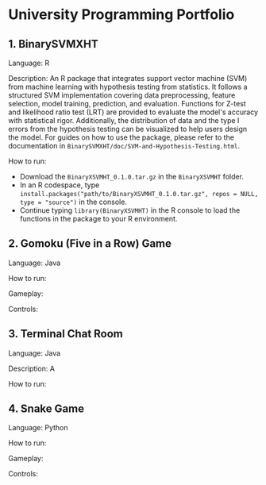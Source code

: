# University Programming Portfolio
## 1. BinarySVMXHT


Language: R

Description: An R package that integrates support vector machine (SVM) from machine learning with hypothesis testing from statistics. It follows a structured SVM implementation covering data preprocessing, feature     selection, model training, prediction, and evaluation. Functions for Z-test and likelihood ratio test (LRT) are provided to evaluate the model's accuracy with statistical rigor. Additionally, the distribution of       data and the type I errors from the hypothesis testing can be visualized to help users design the model. For guides on how to use the package, please refer to the documentation in `BinarySVMXHT/doc/SVM-and-Hypothesis-Testing.html`. 

How to run:
- Download the `BinaryXSVMHT_0.1.0.tar.gz` in the `BinaryXSVMHT` folder.
- In an R codespace, type `install.packages("path/to/BinaryXSVMHT_0.1.0.tar.gz", repos = NULL, type = "source")` in the console.
- Continue typing `library(BinaryXSVMHT)` in the R console to load the functions in the package to your R environment.

## 2. Gomoku (Five in a Row) Game


Language: Java

How to run: 

Gameplay:

Controls:

## 3. Terminal Chat Room


Language: Java

Description: A 

How to run:

## 4. Snake Game


Language: Python

How to run:

Gameplay:

Controls:
